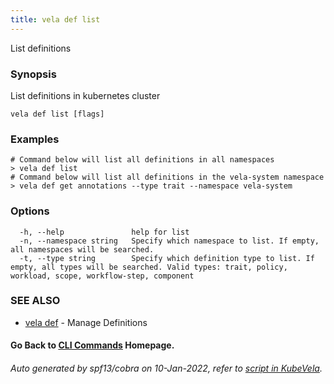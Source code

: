 ```yaml
---
title: vela def list
---
```


List definitions

### Synopsis

List definitions in kubernetes cluster

```
vela def list [flags]
```

### Examples

```
# Command below will list all definitions in all namespaces
> vela def list
# Command below will list all definitions in the vela-system namespace
> vela def get annotations --type trait --namespace vela-system
```

### Options

```
  -h, --help               help for list
  -n, --namespace string   Specify which namespace to list. If empty, all namespaces will be searched.
  -t, --type string        Specify which definition type to list. If empty, all types will be searched. Valid types: trait, policy, workload, scope, workflow-step, component
```

### SEE ALSO

* [vela def](vela_def)	 - Manage Definitions

#### Go Back to [CLI Commands](vela) Homepage.


###### Auto generated by spf13/cobra on 10-Jan-2022, refer to [script in KubeVela](https://github.com/oam-dev/kubevela/tree/master/hack/docgen).
